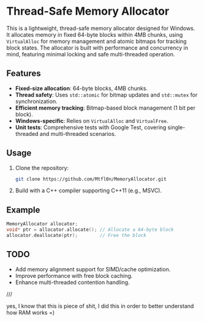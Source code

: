 # Thread-Safe Memory Allocator

This is a lightweight, thread-safe memory allocator designed for Windows. It allocates memory in fixed 64-byte blocks within 4MB chunks, using `VirtualAlloc` for memory management and atomic bitmaps for tracking block states. The allocator is built with performance and concurrency in mind, featuring minimal locking and safe multi-threaded operation.

## Features
- **Fixed-size allocation**: 64-byte blocks, 4MB chunks.
- **Thread safety**: Uses `std::atomic` for bitmap updates and `std::mutex` for synchronization.
- **Efficient memory tracking**: Bitmap-based block management (1 bit per block).
- **Windows-specific**: Relies on `VirtualAlloc` and `VirtualFree`.
- **Unit tests**: Comprehensive tests with Google Test, covering single-threaded and multi-threaded scenarios.

## Usage
1. Clone the repository:
   ```bash
   git clone https://github.com/Mtfl0n/MemoryAllocator.git
   ```
2. Build with a C++ compiler supporting C++11 (e.g., MSVC).

## Example
```cpp
MemoryAllocator allocator;
void* ptr = allocator.allocate(); // Allocate a 64-byte block
allocator.deallocate(ptr);        // Free the block
```

## TODO
- Add memory alignment support for SIMD/cache optimization.
- Improve performance with free block caching.
- Enhance multi-threaded contention handling.






///


yes, I know that this is piece of shit, I did this in order to better understand how RAM works =)
